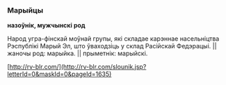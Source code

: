### Марыйцы
**назоўнік, мужчынскі род**

Народ угра-фінскай моўнай групы, які складае карэннае насельніцтва Рэспублікі Марый Эл, што ўваходзіць у склад Расійскай Федэрацыі. || жаночы род: марыйка. || прыметнік: марыйскі.

<a rel="author">[http://rv-blr.com/](http://rv-blr.com/slounik.jsp?letterId=0&maskId=0&pageId=1635)</a>
